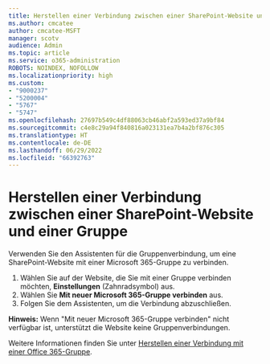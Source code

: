 ```yaml
---
title: Herstellen einer Verbindung zwischen einer SharePoint-Website und einer Gruppe
ms.author: cmcatee
author: cmcatee-MSFT
manager: scotv
audience: Admin
ms.topic: article
ms.service: o365-administration
ROBOTS: NOINDEX, NOFOLLOW
ms.localizationpriority: high
ms.custom:
- "9000237"
- "5200004"
- "5767"
- "5747"
ms.openlocfilehash: 27697b549c4df88063cb46abf2a593ed37a9bf84
ms.sourcegitcommit: c4e8c29a94f840816a023131ea7b4a2bf876c305
ms.translationtype: HT
ms.contentlocale: de-DE
ms.lasthandoff: 06/29/2022
ms.locfileid: "66392763"
---
```

# <a name="connect-a-sharepoint-site-to-a-group"></a>Herstellen einer Verbindung zwischen einer SharePoint-Website und einer Gruppe

Verwenden Sie den Assistenten für die Gruppenverbindung, um eine SharePoint-Website mit einer Microsoft 365-Gruppe zu verbinden.

1. Wählen Sie auf der Website, die Sie mit einer Gruppe verbinden möchten, **Einstellungen** (Zahnradsymbol) aus.
2. Wählen Sie **Mit neuer Microsoft 365-Gruppe verbinden** aus.
3. Folgen Sie dem Assistenten, um die Verbindung abzuschließen.

**Hinweis:** Wenn "Mit neuer Microsoft 365-Gruppe verbinden" nicht verfügbar ist, unterstützt die Website keine Gruppenverbindungen.

Weitere Informationen finden Sie unter [Herstellen einer Verbindung mit einer Office 365-Gruppe](https://docs.microsoft.com/sharepoint/dev/transform/modernize-connect-to-office365-group).